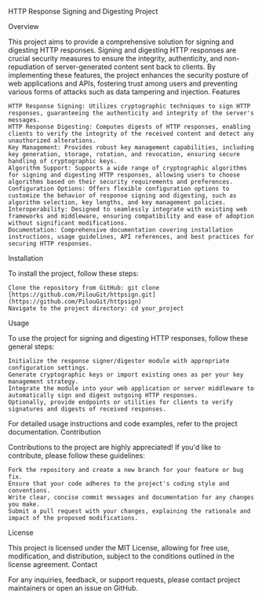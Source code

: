 HTTP Response Signing and Digesting Project

Overview

This project aims to provide a comprehensive solution for signing and digesting HTTP responses. Signing and digesting HTTP responses are crucial security measures to ensure the integrity, authenticity, and non-repudiation of server-generated content sent back to clients. By implementing these features, the project enhances the security posture of web applications and APIs, fostering trust among users and preventing various forms of attacks such as data tampering and injection.
Features

    HTTP Response Signing: Utilizes cryptographic techniques to sign HTTP responses, guaranteeing the authenticity and integrity of the server's messages.
    HTTP Response Digesting: Computes digests of HTTP responses, enabling clients to verify the integrity of the received content and detect any unauthorized alterations.
    Key Management: Provides robust key management capabilities, including key generation, storage, rotation, and revocation, ensuring secure handling of cryptographic keys.
    Algorithm Support: Supports a wide range of cryptographic algorithms for signing and digesting HTTP responses, allowing users to choose algorithms based on their security requirements and preferences.
    Configuration Options: Offers flexible configuration options to customize the behavior of response signing and digesting, such as algorithm selection, key lengths, and key management policies.
    Interoperability: Designed to seamlessly integrate with existing web frameworks and middleware, ensuring compatibility and ease of adoption without significant modifications.
    Documentation: Comprehensive documentation covering installation instructions, usage guidelines, API references, and best practices for securing HTTP responses.

Installation

To install the project, follow these steps:

    Clone the repository from GitHub: git clone [https://github.com/PilouGit/httpsign.git](https://github.com/PilouGit/httpsign)
    Navigate to the project directory: cd your_project
   
Usage

To use the project for signing and digesting HTTP responses, follow these general steps:

    Initialize the response signer/digestor module with appropriate configuration settings.
    Generate cryptographic keys or import existing ones as per your key management strategy.
    Integrate the module into your web application or server middleware to automatically sign and digest outgoing HTTP responses.
    Optionally, provide endpoints or utilities for clients to verify signatures and digests of received responses.

For detailed usage instructions and code examples, refer to the project documentation.
Contribution

Contributions to the project are highly appreciated! If you'd like to contribute, please follow these guidelines:

    Fork the repository and create a new branch for your feature or bug fix.
    Ensure that your code adheres to the project's coding style and conventions.
    Write clear, concise commit messages and documentation for any changes you make.
    Submit a pull request with your changes, explaining the rationale and impact of the proposed modifications.

License

This project is licensed under the MIT License, allowing for free use, modification, and distribution, subject to the conditions outlined in the license agreement.
Contact

For any inquiries, feedback, or support requests, please contact project maintainers or open an issue on GitHub.
